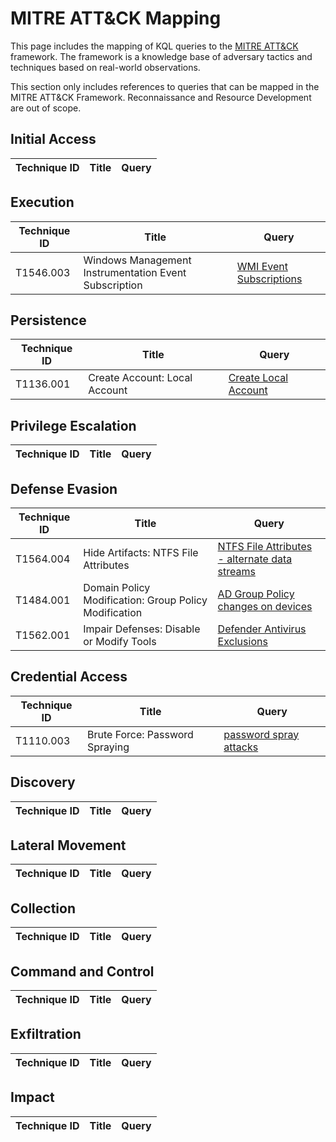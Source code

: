 # MITRE ATT&CK Mapping

This page includes the mapping of KQL queries to the [MITRE ATT&CK](https://attack.mitre.org/) framework. The framework is a knowledge base of adversary tactics and techniques based on real-world observations.

This section only includes references to queries that can be mapped in the MITRE ATT&CK Framework. Reconnaissance and Resource Development are out of scope.

## Initial Access

| Technique ID | Title    | Query    |
| ---  | --- | --- |

## Execution

| Technique ID | Title    | Query    |
| ---  | --- | --- |
| T1546.003 | Windows Management Instrumentation Event Subscription |[WMI Event Subscriptions](../Defender%20For%20Endpoint/MDE-WMIEventSubscription.md) |

## Persistence

| Technique ID | Title    | Query    |
| ---  | --- | --- |
| T1136.001 |  Create Account: Local Account | [Create Local Account](../Defender%20For%20Endpoint/MDE-LocalAccountCreated.md)  |

## Privilege Escalation

| Technique ID | Title    | Query    |
| ---  | --- | --- |

## Defense Evasion

| Technique ID | Title    | Query    |
| ---  | --- | --- |
| T1564.004 | Hide Artifacts: NTFS File Attributes | [NTFS File Attributes - alternate data streams](../Defender%20For%20Endpoint/MDE-NTFS%20File%20Attributes%20-%20alternate%20data%20streams.md) |
| T1484.001 | Domain Policy Modification: Group Policy Modification | [AD Group Policy changes on devices](../Defender%20For%20Endpoint/MDE-GroupPolicyModificationEvents.md) |
| T1562.001 | Impair Defenses: Disable or Modify Tools | [Defender Antivirus Exclusions](../Defender%20For%20Endpoint/MDE-DefenderAntivirusExclusions.md)

## Credential Access

| Technique ID | Title    | Query    |
| ---  | --- | --- |
| T1110.003 | Brute Force: Password Spraying | [password spray attacks](/Defender%20365/MD365-PasswordSprayAttacks.md) |

## Discovery

| Technique ID | Title    | Query    |
| ---  | --- | --- |

## Lateral Movement

| Technique ID | Title    | Query    |
| ---  | --- | --- |

## Collection

| Technique ID | Title    | Query    |
| ---  | --- | --- |

## Command and Control

| Technique ID | Title    | Query    |
| ---  | --- | --- |

## Exfiltration

| Technique ID | Title    | Query    |
| ---  | --- | --- |

## Impact

| Technique ID | Title    | Query    |
| ---  | --- | --- |
